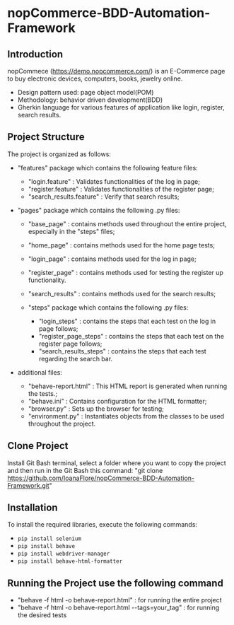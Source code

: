 # nopCommerce-BDD-Automation-Framework


## Introduction
nopCommece (https://demo.nopcommerce.com/) is an E-Commerce page to buy electronic devices, computers, books, jewelry online.
- Design pattern used: page object model(POM)
- Methodology: behavior driven development(BDD)
- Gherkin language for various features of application like login, register, search results.


## Project Structure
The project is organized as follows:

- "features" package which contains the following feature files:
  - "login.feature" : Validates functionalities of the log in page;
  - "register.feature" : Validates functionalities of the register page;
  - "search_results.feature" : Verify that search results;


 - "pages" package which contains the following .py files:
   - "base_page" : contains methods used throughout the entire project, especially in the "steps" files;
   - "home_page" : contains methods used for the home page tests;
   - "login_page" : contains methods used for the log in page;
   - "register_page" : contains methods used for testing the register up functionality.
   - "search_results" : contains methods used for the search results;
  
   - "steps" package which contains the following .py files:
     - "login_steps" : contains the steps that each test on the log in page follows;
     - "register_page_steps" : contains the steps that each test on the register page follows;
     - "search_results_steps" : contains the steps that each test regarding the search bar.
     
- additional files:
  - "behave-report.html" : This HTML report is generated when running the tests.;
  - "behave.ini" :  Contains configuration for the HTML formatter;
  - "browser.py" : Sets up the browser for testing;
  - "environment.py" : Instantiates objects from the classes to be used throughout the project.


## Clone Project
Install Git Bash terminal, select a folder where you want to copy the project and then run in the Git Bash this command: "git clone https://github.com/IoanaFlore/nopCommerce-BDD-Automation-Framework.git"

## Installation
To install the required libraries, execute the following commands:
- `pip install selenium`
- `pip install behave`
- `pip install webdriver-manager`
- `pip install behave-html-formatter`

## Running the Project use the following command
-  "behave -f html -o behave-report.html" : for running the entire project
-  "behave -f html -o behave-report.html --tags=your_tag" : for running the desired tests 
